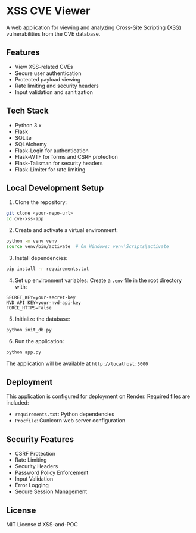 # XSS CVE Viewer

A web application for viewing and analyzing Cross-Site Scripting (XSS) vulnerabilities from the CVE database.

## Features

- View XSS-related CVEs
- Secure user authentication
- Protected payload viewing
- Rate limiting and security headers
- Input validation and sanitization

## Tech Stack

- Python 3.x
- Flask
- SQLite
- SQLAlchemy
- Flask-Login for authentication
- Flask-WTF for forms and CSRF protection
- Flask-Talisman for security headers
- Flask-Limiter for rate limiting

## Local Development Setup

1. Clone the repository:
```bash
git clone <your-repo-url>
cd cve-xss-app
```

2. Create and activate a virtual environment:
```bash
python -m venv venv
source venv/bin/activate  # On Windows: venv\Scripts\activate
```

3. Install dependencies:
```bash
pip install -r requirements.txt
```

4. Set up environment variables:
Create a `.env` file in the root directory with:
```
SECRET_KEY=your-secret-key
NVD_API_KEY=your-nvd-api-key
FORCE_HTTPS=False
```

5. Initialize the database:
```bash
python init_db.py
```

6. Run the application:
```bash
python app.py
```

The application will be available at `http://localhost:5000`

## Deployment

This application is configured for deployment on Render. Required files are included:
- `requirements.txt`: Python dependencies
- `Procfile`: Gunicorn web server configuration

## Security Features

- CSRF Protection
- Rate Limiting
- Security Headers
- Password Policy Enforcement
- Input Validation
- Error Logging
- Secure Session Management

## License

MIT License #   X S S - a n d - P O C  
 